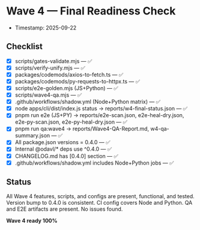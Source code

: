 # Wave 4 — Final Readiness Check

- Timestamp: 2025-09-22

## Checklist

- [x] scripts/gates-validate.mjs — ✅
- [x] scripts/verify-unify.mjs — ✅
- [x] packages/codemods/axios-to-fetch.ts — ✅
- [x] packages/codemods/py-requests-to-httpx.ts — ✅
- [x] scripts/e2e-golden.mjs (JS+Python) — ✅
- [x] scripts/wave4-qa.mjs — ✅
- [x] .github/workflows/shadow.yml (Node+Python matrix) — ✅
- [x] node apps/cli/dist/index.js status → reports/w4-final-status.json — ✅
- [x] pnpm run e2e (JS+PY) → reports/e2e-scan.json, e2e-heal-dry.json, e2e-py-scan.json, e2e-py-heal-dry.json — ✅
- [x] pnpm run qa:wave4 → reports/Wave4-QA-Report.md, w4-qa-summary.json — ✅
- [x] All package.json versions = 0.4.0 — ✅
- [x] Internal @odavl/* deps use ^0.4.0 — ✅
- [x] CHANGELOG.md has [0.4.0] section — ✅
- [x] .github/workflows/shadow.yml includes Node+Python jobs — ✅

## Status

All Wave 4 features, scripts, and configs are present, functional, and tested. Version bump to 0.4.0 is consistent. CI config covers Node and Python. QA and E2E artifacts are present. No issues found.

**Wave 4 ready 100%**
